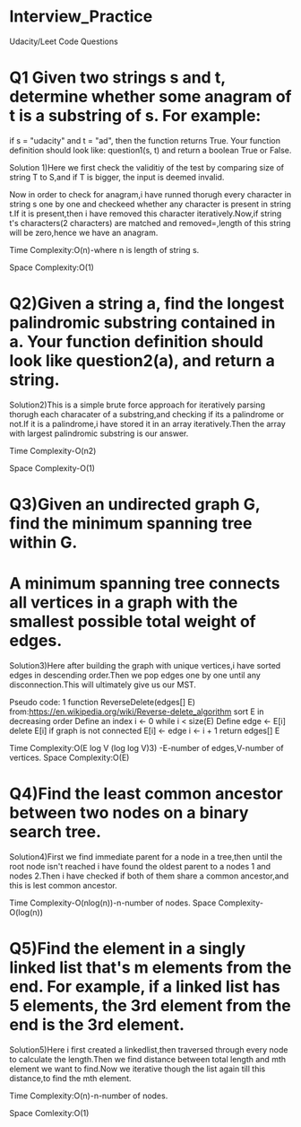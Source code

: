 # Interview_Practice
Udacity/Leet Code Questions


# Q1 Given two strings s and t, determine whether some anagram of t is a substring of s. For example: 
if s = "udacity" and t = "ad", then the function returns True.
Your function definition should look like: question1(s, t) and return a boolean True or False.


Solution 1)Here we first check the validitiy of the test by comparing size of string T to S,and if T is bigger, the input is deemed invalid.


Now in order to check for anagram,i have runned thorugh every character in string s one by one and checkeed whether any character is present in string t.If it is present,then i have removed this character iteratively.Now,if string t's characters(2 characters) are matched and removed=,length of this string will be zero,hence we have an anagram.


Time Complexity:O(n)-where n is length of string s.


Space Complexity:O(1)


# Q2)Given a string a, find the longest palindromic substring contained in a. Your function definition should look like question2(a), and return a string.


Solution2)This is a simple brute force approach for iteratively parsing thorugh each characater of a substring,and checking if its a palindrome or not.If it is a palindrome,i have stored it in an array iteratively.Then the array with largest palindromic substring is our answer.


Time Complexity-O(n2)


Space Complexity-O(1)


# Q3)Given an undirected graph G, find the minimum spanning tree within G. 
# A minimum spanning tree connects all vertices in a graph with the smallest possible total weight of edges.


Solution3)Here after building the graph with unique vertices,i have sorted edges in descending order.Then we pop edges one by one until any disconnection.This will ultimately give us our MST.


Pseudo code: 1  function ReverseDelete(edges[] E)  from:https://en.wikipedia.org/wiki/Reverse-delete_algorithm
     sort E in decreasing order
    Define an index i ← 0
     while i < size(E)
       Define edge ← E[i]
          delete E[i]
          if graph is not connected
             E[i] ← edge
               i ← i + 1
    return edges[] E



Time Complexity:O(E log V (log log V)3) -E-number of edges,V-number of vertices.
Space Complexity:O(E)



# Q4)Find the least common ancestor between two nodes on a binary search tree. 


Solution4)First we find immediate parent for a node in a tree,then until the root node isn't reached i have found the oldest parent to a nodes 1 and nodes 2.Then i have checked if both of them share a common ancestor,and this is lest common ancestor.

Time Complexity-O(nlog(n))-n-number of nodes.
Space Complexity-O(log(n))



# Q5)Find the element in a singly linked list that's m elements from the end. For example, if a linked list has 5 elements, the 3rd element from the end is the 3rd element.


Solution5)Here i first created a linkedlist,then traversed through every node to calculate the length.Then we find distance between total length and mth element we want to find.Now we iterative though the list again till this distance,to find the mth element.

Time Complexity:O(n)-n-number of nodes.


Space Comlexity:O(1)
